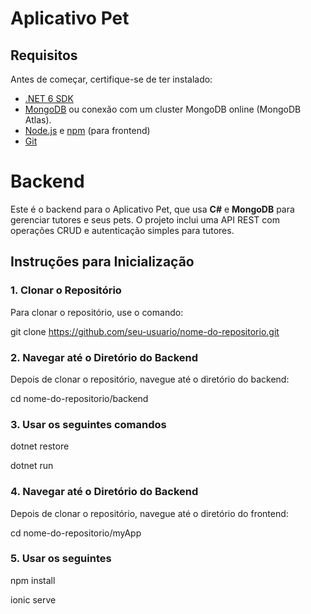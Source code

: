 # Aplicativo Pet

## Requisitos

Antes de começar, certifique-se de ter instalado:

- [.NET 6 SDK](https://dotnet.microsoft.com/download/dotnet/6.0)
- [MongoDB](https://www.mongodb.com/try/download/community) ou conexão com um cluster MongoDB online (MongoDB Atlas).
- [Node.js](https://nodejs.org) e [npm](https://www.npmjs.com/) (para frontend)
- [Git](https://git-scm.com/)

# Backend
Este é o backend para o Aplicativo Pet, que usa **C#** e **MongoDB** para gerenciar tutores e seus pets. O projeto inclui uma API REST com operações CRUD e autenticação simples para tutores.

## Instruções para Inicialização

### 1. Clonar o Repositório

Para clonar o repositório, use o comando:

git clone https://github.com/seu-usuario/nome-do-repositorio.git

### 2. Navegar até o Diretório do Backend

Depois de clonar o repositório, navegue até o diretório do backend:

cd nome-do-repositorio/backend

### 3. Usar os seguintes comandos

dotnet restore

dotnet run

### 4. Navegar até o Diretório do Backend

Depois de clonar o repositório, navegue até o diretório do frontend:

cd nome-do-repositorio/myApp

### 5. Usar os seguintes

npm install

ionic serve
